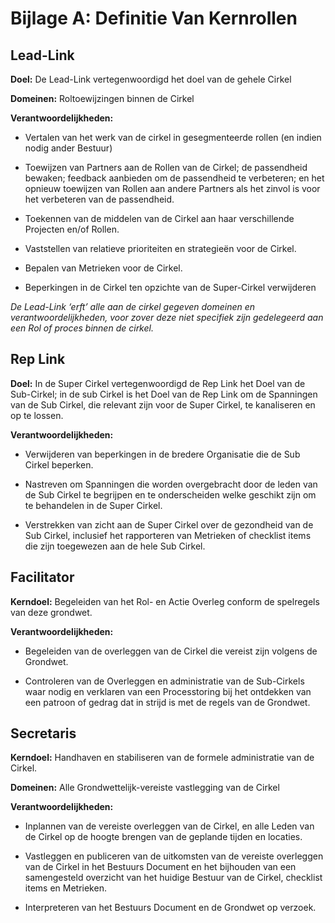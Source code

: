 # Bijlage A: Definitie Van Kernrollen

## Lead-Link

**Doel:** De Lead-Link vertegenwoordigd het doel van de gehele Cirkel

**Domeinen:** Roltoewijzingen binnen de Cirkel

**Verantwoordelijkheden:**

* Vertalen van het werk van de cirkel in gesegmenteerde rollen (en indien nodig ander Bestuur)

* Toewijzen van Partners aan de Rollen van de Cirkel; de passendheid bewaken; feedback aanbieden om de passendheid te verbeteren; en het opnieuw toewijzen van Rollen aan andere Partners als het zinvol is voor het verbeteren van de passendheid. 

* Toekennen van de middelen van de Cirkel aan haar verschillende Projecten en/of Rollen.

* Vaststellen van relatieve prioriteiten en strategieën voor de Cirkel.

* Bepalen van Metrieken voor de Cirkel.

* Beperkingen in de Cirkel ten opzichte van de Super-Cirkel verwijderen 

*De Lead-Link ‘erft’ alle aan de cirkel gegeven domeinen en verantwoordelijkheden, voor zover deze niet specifiek zijn gedelegeerd aan een Rol of proces binnen de cirkel.*

## Rep Link

**Doel:** In de Super Cirkel vertegenwoordigd de Rep Link het Doel van de Sub-Cirkel; in de sub Cirkel is het Doel van de Rep Link om de Spanningen van de Sub Cirkel, die relevant zijn voor de Super Cirkel, te kanaliseren en op te lossen.

**Verantwoordelijkheden:**

* Verwijderen van beperkingen in de bredere Organisatie die de Sub Cirkel beperken.

* Nastreven om Spanningen die worden overgebracht door de leden van de Sub Cirkel te begrijpen en te onderscheiden welke geschikt zijn om te behandelen in de Super Cirkel.

* Verstrekken van zicht aan de Super Cirkel over de gezondheid van de Sub Cirkel, inclusief het rapporteren van Metrieken of checklist items die zijn toegewezen aan de hele Sub Cirkel. 

## Facilitator 

**Kerndoel:** Begeleiden van het Rol- en Actie Overleg conform de spelregels van deze grondwet. 

**Verantwoordelijkheden:** 

* Begeleiden van de overleggen van de Cirkel die vereist zijn volgens de Grondwet.

* Controleren van de Overleggen en administratie van de Sub-Cirkels waar nodig en verklaren van een Processtoring bij het ontdekken van een patroon of gedrag dat in strijd is met de regels van de Grondwet. 

## Secretaris

**Kerndoel:** Handhaven en stabiliseren van de formele administratie van de Cirkel.

**Domeinen:** Alle Grondwettelijk-vereiste vastlegging van de Cirkel

**Verantwoordelijkheden:**

* Inplannen van de vereiste overleggen van de Cirkel, en alle Leden van de Cirkel op de hoogte brengen van de geplande tijden en locaties. 

* Vastleggen en publiceren van de uitkomsten van de vereiste overleggen van de Cirkel in het Bestuurs Document en het bijhouden van een samengesteld overzicht van het huidige Bestuur van de Cirkel, checklist items en Metrieken. 

* Interpreteren van het Bestuurs Document en de Grondwet op verzoek. 
